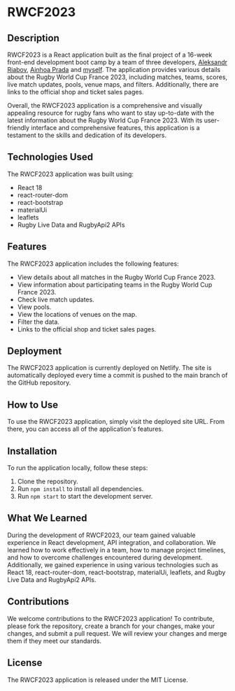 # RWCF2023
## Description
RWCF2023 is a React application built as the final project of a 16-week front-end development boot camp by a team of three developers, [Aleksandr Riabov](https://github.com/AleksandrRiabov), [Ainhoa Prada](https://github.com/nowinoa) and  [myself](https://github.com/AlanaBF). The application provides various details about the Rugby World Cup France 2023, including matches, teams, scores, live match updates, pools, venue maps, and filters. Additionally, there are links to the official shop and ticket sales pages.

Overall, the RWCF2023 application is a comprehensive and visually appealing resource for rugby fans who want to stay up-to-date with the latest information about the Rugby World Cup France 2023. With its user-friendly interface and comprehensive features, this application is a testament to the skills and dedication of its developers.

## Technologies Used
The RWCF2023 application was built using:

- React 18
- react-router-dom
- react-bootstrap
- materialUi
- leaflets
- Rugby Live Data and RugbyApi2 APIs

## Features
The RWCF2023 application includes the following features:
- View details about all matches in the Rugby World Cup France 2023.
- View information about participating teams in the Rugby World Cup France 2023.
- Check live match updates.
- View pools.
- View the locations of venues on the map.
- Filter the data.
- Links to the official shop and ticket sales pages.

## Deployment
The RWCF2023 application is currently deployed on Netlify. The site is automatically deployed every time a commit is pushed to the main branch of the GitHub repository.

## How to Use
To use the RWCF2023 application, simply visit the deployed site URL. From there, you can access all of the application's features.

## Installation
To run the application locally, follow these steps:

1. Clone the repository.
2. Run `` npm install `` to install all dependencies.
3. Run `` npm start `` to start the development server.

## What We Learned
During the development of RWCF2023, our team gained valuable experience in React development, API integration, and collaboration. We learned how to work effectively in a team, how to manage project timelines, and how to overcome challenges encountered during development. Additionally, we gained experience in using various technologies such as React 18, react-router-dom, react-bootstrap, materialUi, leaflets, and Rugby Live Data and RugbyApi2 APIs.


## Contributions
We welcome contributions to the RWCF2023 application! To contribute, please fork the repository, create a branch for your changes, make your changes, and submit a pull request. We will review your changes and merge them if they meet our standards.

## License
The RWCF2023 application is released under the MIT License.
